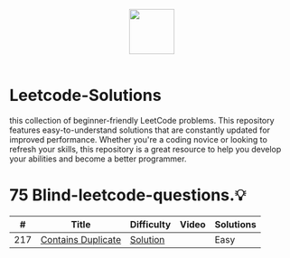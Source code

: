 
<p align="center">
  <a  href="https://leetcode.com">
    <img height=80 src="https://assets.leetcode.com/static_assets/public/webpack_bundles/images/logo-dark.e99485d9b.svg">
  </a>
  <br>
  <br>
</p>


# Leetcode-Solutions
this collection of beginner-friendly LeetCode problems. This repository features easy-to-understand solutions that are constantly updated for improved performance. Whether you're a coding novice or looking to refresh your skills, this repository is a great resource to help you develop your abilities and become a better programmer.


# 75 Blind-leetcode-questions.:bulb:
|  #  |      Title     |   Difficulty  | Video  | Solutions   |                  
|-----|----------------|---------------|--------|-------------|
|217|[Contains Duplicate](https://leetcode.com/problems/contains-duplicate/)|[Solution](../main/Solutions/217-contains-duplicate.py) ||Easy|
